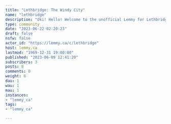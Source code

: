```yaml
---
title: "Lethbridge: The Windy City" 
name: "lethbridge"
description: "Oki! Hello! Welcome to the unofficial Lemmy for Lethbridge, Alberta! A place to discuss current events, local activities and ask questions about our beautiful City. As of the 2022 census Lethbridge has a population of 104,254. "
type: community
date: "2023-06-22 02:20:23"
draft: false
nsfw: false
actor_id: "https://lemmy.ca/c/lethbridge"
host: lemmy.ca
lastmod: "1969-12-31 19:00:00"
published: "2023-06-09 12:41:20"
subscribers: 3
posts: 8
comments: 0
weight: 8
dau: 1
wau: 1
mau: 1
instances:
- "lemmy_ca"
tags: 
- "lemmy_ca"

---
```

